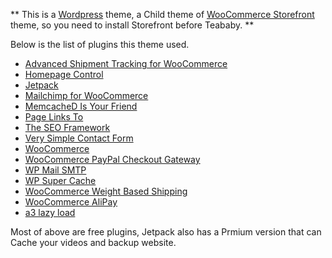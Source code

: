 ** This is a [Wordpress](https://wordpress.org) theme, a Child theme of [WooCommerce Storefront](https://woocommerce.com) theme, so you need to install Storefront before Teababy. **

Below is the list of plugins this theme used.

+ [Advanced Shipment Tracking for WooCommerce](https://wordpress.org/plugins/woo-advanced-shipment-tracking/)
+ [Homepage Control](https://wordpress.org/plugins/homepage-control/)
+ [Jetpack](https://wordpress.org/plugins/jetpack/)
+ [Mailchimp for WooCommerce](https://wordpress.org/plugins/mailchimp-for-woocommerce/)
+ [MemcacheD Is Your Friend](https://wordpress.org/plugins/memcached-is-your-friend/)
+ [Page Links To](https://wordpress.org/plugins/page-links-to/)
+ [The SEO Framework](https://wordpress.org/plugins/autodescription/)
+ [Very Simple Contact Form](https://wordpress.org/plugins/very-simple-contact-form/)
+ [WooCommerce](https://wordpress.org/plugins/woocommerce/)
+ [WooCommerce PayPal Checkout Gateway](https://wordpress.org/plugins/woocommerce-gateway-paypal-express-checkout/)
+ [WP Mail SMTP](https://wordpress.org/plugins/wp-mail-smtp/)
+ [WP Super Cache](https://wordpress.org/plugins/wp-super-cache/)
+ [WooCommerce Weight Based Shipping](https://wordpress.org/plugins/weight-based-shipping-for-woocommerce/)
+ [WooCommerce AliPay](https://github.com/wzhih/woocommerce-alipay)
+ [a3 lazy load](https://wordpress.org/plugins/a3-lazy-load/)

Most of above are free plugins, Jetpack also has a Prmium version that can Cache your videos and backup website. 
